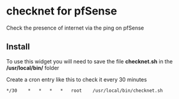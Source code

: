 # checknet for pfSense
Check the presence of internet via the ping on pfSense

## Install

To use this widget you will need to save the file **checknet.sh** in the **/usr/local/bin/** folder

Create a cron entry like this to check it every 30 minutes
```
*/30	*	*	*	*	root	/usr/local/bin/checknet.sh
```

